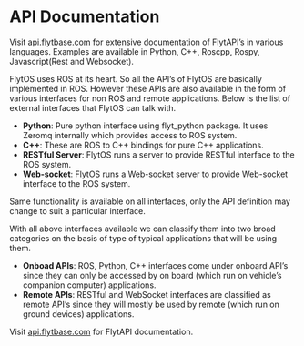 # API Documentation

Visit [api.flytbase.com](http://api.flytbase.com/) for extensive documentation of FlytAPI’s in various languages. Examples are available in Python, C++, Roscpp, Rospy, Javascript\(Rest and Websocket\).

FlytOS uses ROS at its heart. So all the API’s of FlytOS are basically implemented in ROS. However these APIs are also available in the form of various interfaces for non ROS and remote applications. Below is the list of external interfaces that FlytOS can talk with.

* **Python**: Pure python interface using flyt\_python package. It uses Zeromq internally which provides access to ROS system.
* **C++**: These are ROS to C++ bindings for pure C++ applications.
* **RESTful Server**: FlytOS runs a server to provide RESTful interface to the ROS system.
* **Web-socket**: FlytOS runs a Web-socket server to provide Web-socket interface to the ROS system.

Same functionality is available on all interfaces, only the API definition may change to suit a particular interface.

With all above interfaces available we can classify them into two broad categories on the basis of type of typical applications that will be using them.

* **Onboad APIs**: ROS, Python, C++ interfaces come under onboard API’s since they can only be accessed by on board \(which run on vehicle’s companion computer\) applications.
* **Remote APIs**: RESTful and WebSocket interfaces are classified as remote API’s since they will mostly be used by remote \(which run on ground devices\) applications.

Visit [api.flytbase.com](http://api.flytbase.com/) for FlytAPI documentation.

